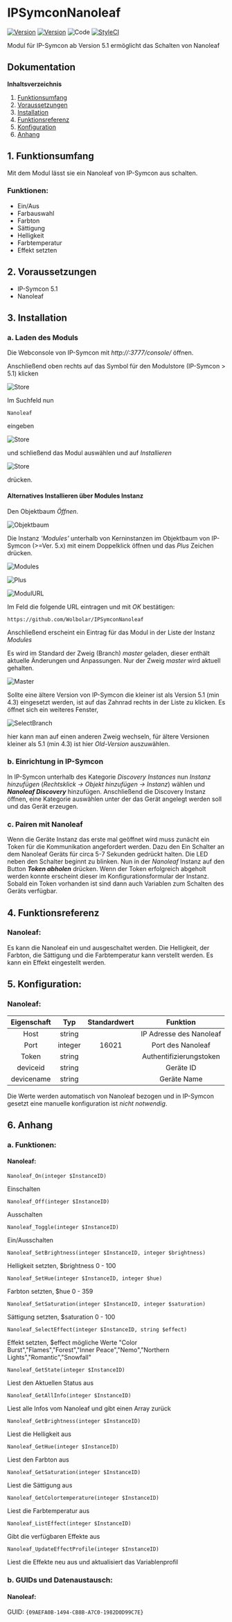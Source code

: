 # IPSymconNanoleaf
[![Version](https://img.shields.io/badge/Symcon-PHPModul-red.svg)](https://www.symcon.de/service/dokumentation/entwicklerbereich/sdk-tools/sdk-php/)
[![Version](https://img.shields.io/badge/Symcon%20Version-%3E%205.1-green.svg)](https://www.symcon.de/service/dokumentation/installation/)
![Code](https://img.shields.io/badge/Code-PHP-blue.svg)
[![StyleCI](https://github.styleci.io/repos/108720991/shield?branch=master)](https://github.styleci.io/repos/108720991)

Modul für IP-Symcon ab Version 5.1 ermöglicht das Schalten von Nanoleaf

## Dokumentation

**Inhaltsverzeichnis**

1. [Funktionsumfang](#1-funktionsumfang)  
2. [Voraussetzungen](#2-voraussetzungen)  
3. [Installation](#3-installation)  
4. [Funktionsreferenz](#4-funktionsreferenz)
5. [Konfiguration](#5-konfiguration)  
6. [Anhang](#6-anhang)  

## 1. Funktionsumfang

Mit dem Modul lässt sie ein Nanoleaf von IP-Symcon aus schalten.

### Funktionen:  

 - Ein/Aus 
 - Farbauswahl
 - Farbton
 - Sättigung
 - Helligkeit
 - Farbtemperatur
 - Effekt setzten
	  
## 2. Voraussetzungen

 - IP-Symcon 5.1
 - Nanoleaf

## 3. Installation

### a. Laden des Moduls

Die Webconsole von IP-Symcon mit _http://<IP-Symcon IP>:3777/console/_ öffnen. 


Anschließend oben rechts auf das Symbol für den Modulstore (IP-Symcon > 5.1) klicken

![Store](img/store_icon.png?raw=true "open store")

Im Suchfeld nun

```
Nanoleaf
```  

eingeben

![Store](img/module_store_search.png?raw=true "module search")

und schließend das Modul auswählen und auf _Installieren_

![Store](img/install.png?raw=true "install")

drücken.


#### Alternatives Installieren über Modules Instanz

Den Objektbaum _Öffnen_.

![Objektbaum](img/objektbaum.png?raw=true "Objektbaum")	

Die Instanz _'Modules'_ unterhalb von Kerninstanzen im Objektbaum von IP-Symcon (>=Ver. 5.x) mit einem Doppelklick öffnen und das  _Plus_ Zeichen drücken.

![Modules](img/Modules.png?raw=true "Modules")	

![Plus](img/plus.png?raw=true "Plus")	

![ModulURL](img/add_module.png?raw=true "Add Module")
 
Im Feld die folgende URL eintragen und mit _OK_ bestätigen:

```
https://github.com/Wolbolar/IPSymconNanoleaf
```  
	
Anschließend erscheint ein Eintrag für das Modul in der Liste der Instanz _Modules_    

Es wird im Standard der Zweig (Branch) _master_ geladen, dieser enthält aktuelle Änderungen und Anpassungen.
Nur der Zweig _master_ wird aktuell gehalten.

![Master](img/master.png?raw=true "master") 

Sollte eine ältere Version von IP-Symcon die kleiner ist als Version 5.1 (min 4.3) eingesetzt werden, ist auf das Zahnrad rechts in der Liste zu klicken.
Es öffnet sich ein weiteres Fenster,

![SelectBranch](img/select_branch.png?raw=true "select branch") 

hier kann man auf einen anderen Zweig wechseln, für ältere Versionen kleiner als 5.1 (min 4.3) ist hier
_Old-Version_ auszuwählen. 


### b. Einrichtung in IP-Symcon
	
In IP-Symcon unterhalb des Kategorie _Discovery Instances_ nun _Instanz hinzufügen_ (_Rechtsklick -> Objekt hinzufügen -> Instanz_) wählen und __*Nanoleaf Discovery*__ hinzufügen.
Anschließend die Discovery Instanz öffnen, eine Kategorie auswählen unter der das Gerät angelegt werden soll und das Gerät erzeugen.

### c. Pairen mit Nanoleaf

Wenn die Geräte Instanz das erste mal geöffnet wird muss zunächt ein Token für die Kommunikation angefordert werden. 
Dazu den Ein Schalter an dem Nanoleaf Geräts für circa 5-7 Sekunden gedrückt halten. Die LED neben den Schalter beginnt zu blinken. Nun in der _Nanoleaf_ Instanz auf den Button
_**Token abholen**_ drücken. Wenn der Token erfolgreich abgeholt werden konnte erscheint dieser im Konfigurationsformular der Instanz. Sobald ein Token vorhanden ist sind dann auch Variablen zum Schalten des Geräts verfügbar.


## 4. Funktionsreferenz

### Nanoleaf:

Es kann die Nanoleaf ein und ausgeschaltet werden. Die Helligkeit, der Farbton, die Sättigung und die Farbtemperatur kann verstellt werden.
Es kann ein Effekt eingestellt werden.


## 5. Konfiguration:

### Nanoleaf:

| Eigenschaft | Typ     | Standardwert | Funktion                                  |
| :---------: | :-----: | :----------: | :---------------------------------------: |
| Host        | string  |              | IP Adresse des Nanoleaf                   |
| Port        | integer |    16021     | Port des Nanoleaf                         |
| Token       | string  |              | Authentifizierungstoken                   |
| deviceid    | string  |              | Geräte ID                                 |
| devicename  | string  |              | Geräte Name                               |

Die Werte werden automatisch von Nanoleaf bezogen und in IP-Symcon gesetzt eine manuelle konfiguration ist _nicht notwendig_.


## 6. Anhang

###  a. Funktionen:

#### Nanoleaf:

`Nanoleaf_On(integer $InstanceID)`

Einschalten

`Nanoleaf_Off(integer $InstanceID)`

Ausschalten

`Nanoleaf_Toggle(integer $InstanceID)`

Ein/Ausschalten

`Nanoleaf_SetBrightness(integer $InstanceID, integer $brightness)`

Helligkeit setzten, $brightness 0 - 100

`Nanoleaf_SetHue(integer $InstanceID, integer $hue)`

Farbton setzten, $hue 0 - 359

`Nanoleaf_SetSaturation(integer $InstanceID, integer $saturation)`

Sättigung setzten, $saturation 0 - 100

`Nanoleaf_SelectEffect(integer $InstanceID, string $effect)`

Effekt setzten, $effect mögliche Werte "Color Burst","Flames","Forest","Inner Peace","Nemo","Northern Lights","Romantic","Snowfall"

`Nanoleaf_GetState(integer $InstanceID)`

Liest den Aktuellen Status aus

`Nanoleaf_GetAllInfo(integer $InstanceID)`

Liest alle Infos vom Nanoleaf und gibt einen Array zurück

`Nanoleaf_GetBrightness(integer $InstanceID)`

Liest die Helligkeit aus

`Nanoleaf_GetHue(integer $InstanceID)`

Liest den Farbton aus

`Nanoleaf_GetSaturation(integer $InstanceID)`

Liest die Sättigung aus

`Nanoleaf_GetColortemperature(integer $InstanceID)`

Liest die Farbtemperatur aus

`Nanoleaf_ListEffect(integer $InstanceID)`

Gibt die verfügbaren Effekte aus

`Nanoleaf_UpdateEffectProfile(integer $InstanceID)`

Liest die Effekte neu aus und aktualisiert das Variablenprofil


###  b. GUIDs und Datenaustausch:

#### Nanoleaf:

GUID: `{09AEFA0B-1494-CB8B-A7C0-1982D0D99C7E}` 